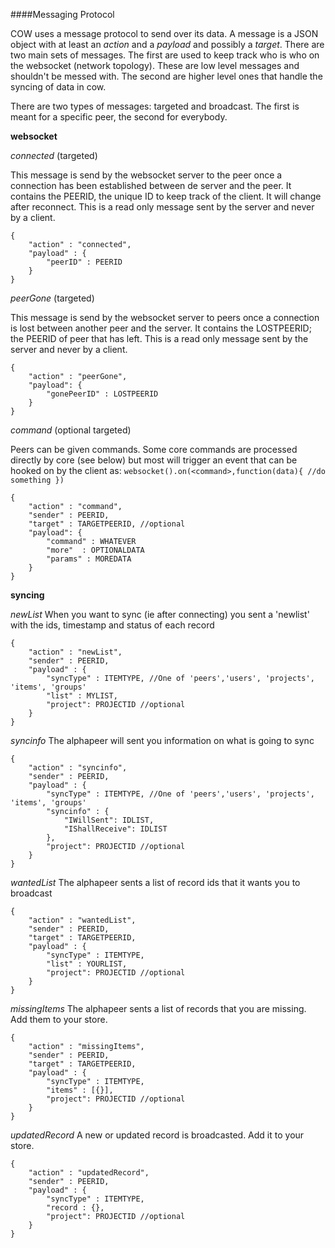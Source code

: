 ####Messaging Protocol

COW uses a message protocol to send over its data. A message is a JSON object with at least an _action_ and a _payload_ and possibly a _target_. There are two main sets of messages. The first are used to keep track who is who on the websocket (network topology). These are low level messages and shouldn't be messed with. The second are higher level ones that handle the syncing of data in cow.

There are two types of messages: targeted and broadcast. The first is meant for a specific peer, the second for everybody.

**websocket**

*connected* (targeted)

This message is send by the websocket server to the peer once a connection has been established between de server and the peer. It contains the PEERID, the unique ID to keep track of the client. It will change after reconnect. This is a read only message sent by the server and never by a client.

```
{
    "action" : "connected",
    "payload" : {
        "peerID" : PEERID
    }
}
```

*peerGone* (targeted)

This message is send by the websocket server to peers once a connection is lost between another peer and the server. It contains the LOSTPEERID; the PEERID of peer that has left. This is a read only message sent by the server and never by a client.

```
{
    "action" : "peerGone",
    "payload": { 
        "gonePeerID" : LOSTPEERID
    }
}
```

*command* (optional targeted)

Peers can be given commands. Some core commands are processed directly by core (see below) but most will trigger an event that can be hooked on by the client as: 
```websocket().on(<command>,function(data){ //do something })```

```
{
    "action" : "command",
    "sender" : PEERID,
    "target" : TARGETPEERID, //optional
    "payload": { 
        "command" : WHATEVER
        "more"  : OPTIONALDATA
        "params" : MOREDATA
    }
}
```

**syncing**

*newList*
When you want to sync (ie after connecting) you sent a 'newlist' with the ids, timestamp and status of each record

```
{
    "action" : "newList",
    "sender" : PEERID,
    "payload" : {
        "syncType" : ITEMTYPE, //One of 'peers','users', 'projects', 'items', 'groups'
        "list" : MYLIST,
        "project": PROJECTID //optional
    }
}
```

*syncinfo*
The alphapeer will sent you information on what is going to sync

```
{
    "action" : "syncinfo",
    "sender" : PEERID,
    "payload" : {
        "syncType" : ITEMTYPE, //One of 'peers','users', 'projects', 'items', 'groups'
        "syncinfo" : {
            "IWillSent": IDLIST,
            "IShallReceive": IDLIST
        },
        "project": PROJECTID //optional
    }
}
```

*wantedList*
The alphapeer sents a list of record ids that it wants you to broadcast
```
{
    "action" : "wantedList",
    "sender" : PEERID,
    "target" : TARGETPEERID,
    "payload" : {
        "syncType" : ITEMTYPE,
        "list" : YOURLIST,
        "project": PROJECTID //optional
    }
}
```

*missingItems*
The alphapeer sents a list of records that you are missing. Add them to your store.
```
{
    "action" : "missingItems",
    "sender" : PEERID,
    "target" : TARGETPEERID,
    "payload" : {
        "syncType" : ITEMTYPE,
        "items" : [{}],
        "project": PROJECTID //optional
    }
}
```

*updatedRecord*
A new or updated record is broadcasted. Add it to your store.
```
{
    "action" : "updatedRecord",
    "sender" : PEERID,
    "payload" : {
        "syncType" : ITEMTYPE,
        "record : {},
        "project": PROJECTID //optional
    }
}
```
